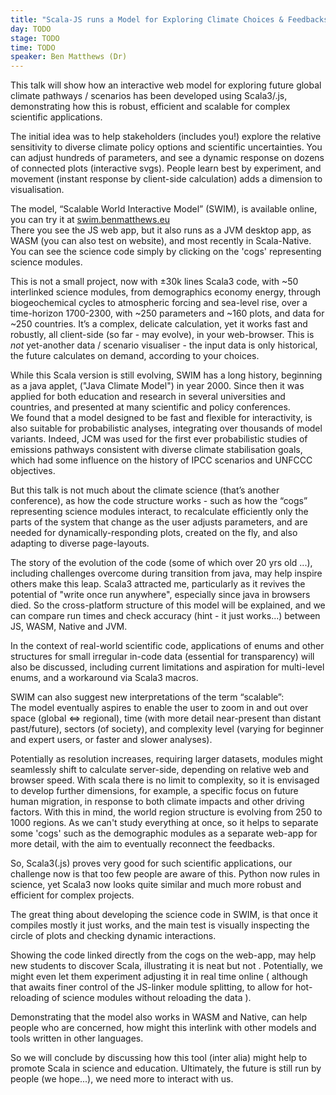 ```yaml
---
title: "Scala-JS runs a Model for Exploring Climate Choices & Feedbacks -  Scala3 -> both Dynamic Web-app (JS / WASM) and Scientific Analyses (Native / JVM)"
day: TODO
stage: TODO
time: TODO
speaker: Ben Matthews (Dr)
---
```


This talk will show how an interactive web model for exploring future global climate pathways / scenarios has been developed using Scala3/.js, demonstrating how this is robust, efficient and scalable for complex scientific applications. 

The initial idea was to help stakeholders (includes you!) explore the relative sensitivity to diverse climate policy options and scientific uncertainties. You can adjust hundreds of parameters, and see a dynamic response on dozens of connected plots (interactive svgs).  People learn best by experiment, and movement (instant response by client-side calculation) adds a dimension to visualisation.    

The model,  “Scalable World Interactive Model” (SWIM), is available online, you can try it at 
[swim.benmatthews.eu](https://swim.benmatthews.eu)    
There you see the JS web app, but it also runs as a JVM desktop app, as WASM (you can also test on website), and most recently in Scala-Native. You can see the science code simply by clicking on the 'cogs' representing science modules. 

This is not a small project, now with ±30k lines Scala3 code, with ~50 interlinked science modules, from demographics economy energy, through biogeochemical cycles to atmospheric forcing and sea-level rise, over a time-horizon 1700-2300, with ~250 parameters and ~160 plots, and data for ~250 countries.  It’s a complex, delicate calculation, yet it works fast and robustly,  all client-side (so far -  may evolve), in your web-browser. This is *not* yet-another data / scenario visualiser - the input data is only historical, the future calculates on demand, according to your choices. 

While this Scala version is still evolving,  SWIM has a long history, beginning as a java applet, ("Java Climate Model") in year 2000. Since then it was applied for both education and research in several universities and countries, and presented at many scientific and policy conferences.   
We found that a model designed to be fast and flexible for interactivity, is also suitable for probabilistic analyses, integrating over thousands of model variants. Indeed, JCM was used for the first ever probabilistic studies of emissions pathways consistent with diverse climate stabilisation goals, which had some influence on the history of  IPCC scenarios and UNFCCC objectives. 

But this talk is not much about the climate science (that’s another conference), as how the code structure works - such as how the “cogs” representing science modules interact, to recalculate efficiently only the parts of the system that change as the user adjusts parameters, and are needed for dynamically-responding plots, created on the fly, and also adapting to diverse page-layouts.  

The story of the evolution of the code (some of which over 20 yrs old ...), including challenges overcome during transition from java, may help inspire others make this leap. Scala3 attracted me, particularly as it revives the potential of "write once run anywhere", especially since java in browsers died. So the cross-platform structure of this model will be explained, and we can compare run times and check accuracy (hint - it just works...) between JS, WASM, Native and JVM. 

 In the context of real-world scientific code, applications of enums and other structures for small irregular in-code data (essential for transparency) will also be discussed, including current limitations and aspiration for multi-level enums, and a workaround via Scala3 macros.
 
SWIM can also suggest new interpretations of the term “scalable”:    
The model eventually aspires to enable the user to zoom in and out over space (global <=> regional), time (with more detail near-present than distant past/future), sectors (of society), and complexity level (varying for beginner and expert users, or faster and slower analyses). 

Potentially as resolution increases, requiring larger datasets, modules might seamlessly shift to calculate server-side,  depending on relative web and browser speed. 
With scala there is no limit to complexity, so it is envisaged to develop further dimensions, for example, a specific focus on future human migration, in response to both climate impacts and other driving factors. With this in mind, the world region structure is evolving from 250 to 1000 regions.   As we can't study everything at once, so it helps to separate some 'cogs' such as the demographic modules as a separate web-app for more detail, with the aim to eventually reconnect the feedbacks.    

So, Scala3(.js) proves very good for such scientific applications, our challenge now is that too few people are aware of this. Python now rules in science, yet Scala3 now looks quite similar and much more robust and efficient for complex projects. 

The great thing about developing the science code in SWIM, is that once it compiles mostly it just works, and the main test is visually inspecting the circle of plots and checking dynamic interactions.  

Showing the code linked directly from the cogs on the web-app, may help new students to discover Scala, illustrating it is neat but not . Potentially, we might even let them experiment adjusting it in real time online ( although that awaits finer control of the JS-linker module splitting, to allow for hot-reloading of science modules without reloading the data ).

Demonstrating that the model also works in WASM and Native, can help people who are concerned, how might this interlink with other models and tools written in other languages. 
 
So we will conclude by discussing how this tool (inter alia) might help to promote Scala in science and education. Ultimately, the future is still run by people (we hope...), we need more to interact with us.    
    